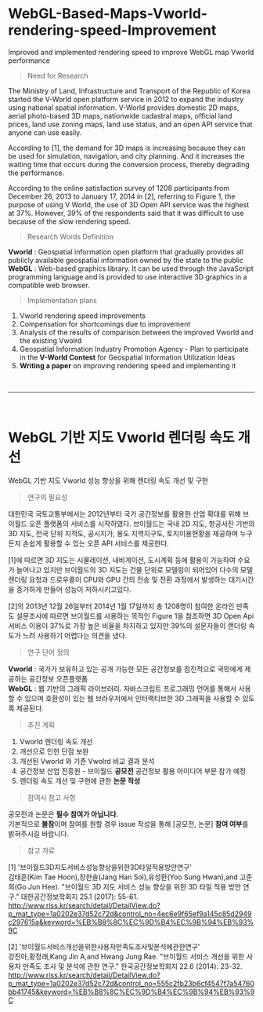 # WebGL-Based-Maps-Vworld-rendering-speed-Improvement
Improved and implemented rendering speed to improve WebGL map Vworld performance

> Need for Research

The Ministry of Land, Infrastructure and Transport of the Republic of Korea started the V-World open platform service in 2012 to expand the industry using national spatial information. V-World provides domestic 2D maps, aerial photo-based 3D maps, nationwide cadastral maps, official land prices, land use zoning maps, land use status, and an open API service that anyone can use easily.

According to [1], the demand for 3D maps is increasing because they can be used for simulation, navigation, and city planning. And it increases the waiting time that occurs during the conversion process, thereby degrading the performance.

 According to the online satisfaction survey of 1208 participants from December 26, 2013 to January 17, 2014 in [2], referring to Figure 1, the purpose of using V World, the use of 3D Open API service was the highest at 37%. However, 39% of the respondents said that it was difficult to use because of the slow rendering speed.
 
> Research Words Definition

**Vworld** : Geospatial information open platform that gradually provides all publicly available geospatial information owned by the state to the public <br>
**WebGL** : Web-based graphics library. It can be used through the JavaScript programming language and is provided to use interactive 3D graphics in a compatible web browser. <br>

> Implementation plans

1. Vworld rendering speed improvements
2. Compensation for shortcomings due to improvement
3. Analysis of the results of comparison between the improved Vworld and the existing Vwolrd
4. Geospatial Information Industry Promotion Agency - Plan to participate in the **V-World Contest** for Geospatial Information Utilization Ideas
5. **Writing a paper** on improving rendering speed and implementing it

<br>

***

<br>

# WebGL 기반 지도 Vworld 렌더링 속도 개선
WebGL 기반 지도 Vworld 성능 향상을 위해 렌더링 속도 개선 및 구현

> 연구의 필요성

대한민국 국토교통부에서는 2012년부터 국가 공간정보를 활용한 산업 확대를 위해 브이월드 오픈 플랫폼의 서비스를 시작하였다. 브이월드는 국내 2D 지도, 항공사진 기반의 3D 지도, 전국 단위 지적도, 공시지가, 용도 지역지구도, 토지이용현황을 제공하며 누구든지 손쉽게 활용할 수 있는 오픈 API 서비스를 제공한다. 

[1]에 따르면 3D 지도는 시물레이션, 내비게이션, 도시계획 등에 활용이 가능하여 수요가 늘어나고 있지만 브이월드의 3D 지도는 건물 단위로 모델링이 되어있어  다수의 모델 랜더링 요청과 드로우콜이 CPU와 GPU 간의 전송 및 전환 과정에서 발생하는 대기시간을 증가하게 만들어 성능이 저하시키고있다.

 [2]의 2013년 12월 26일부터 2014년 1월 17일까지 총 1208명이 참여한 온라인 만족도 설문조사에 따르면 브이월드를 사용하는 목적인 Figure 1을 참조하면 3D Open Api 서비스  이용이 37%로 가장 높은 비율을 차지하고 있지만 39%의 설문자들이 랜더링 속도가 느려 사용하기 어렵다는 의견을 냈다.

> 연구 단어 정의

**Vworld** : 국가가 보유하고 있는 공개 가능한 모든 공간정보를 점진적으로 국민에게 제공하는 공간정보 오픈플랫폼 <br>
**WebGL** : 웹 기반의 그래픽 라이브러리. 자바스크립트 프로그래밍 언어를 통해서 사용할 수 있으며 호환성이 있는 웹 브라우저에서 인터랙티브한 3D 그래픽을 사용할 수 있도록 제공된다. <br>


> 추진 계획

1. Vworld 렌더링 속도 개선
2. 개선으로 인한 단점 보완
3. 개선된 Vworld 와 기존 Vwolrd 비교 결과 분석
4. 공간정보 산업 진흥원 - 브이월드 **공모전** 공간정보 활용 아이디어 부문 참가 예정
5. 렌더링 속도 개선 및 구현에 관한 **논문 작성**

> 참여시 참고 사항

공모전과 논문은 **필수 참여가 아닙니다.** <br>
기본적으로 **불참**이며 참여를 원할 경우 issue 작성을 통해 [공모전, 논문] **참여 여부**를 밝혀주시길 바랍니다.

> 참고 자료

[1] '브이월드3D지도서비스성능향상을위한3D타일적용방안연구'<br>
김태훈(Kim Tae Hoon),장한솔(Jang Han Sol),유성환(Yoo Sung Hwan),and 고준희(Go Jun Hee). "브이월드 3D 지도 서비스 성능 향상을 위한 3D 타일 적용 방안 연구." 대한공간정보학회지 25.1 (2017): 55-61. <br>
http://www.riss.kr/search/detail/DetailView.do?p_mat_type=1a0202e37d52c72d&control_no=4ec6e9f65ef9a145c85d2949c297615a&keyword=%EB%B8%8C%EC%9D%B4%EC%9B%94%EB%93%9C

[2] '브이월드서비스개선을위한사용자만족도조사및분석에관한연구'<br>
강진아,황정래,Kang Jin A,and Hwang Jung Rae. "브이월드 서비스 개선을 위한 사용자 만족도 조사 및 분석에 관한 연구." 한국공간정보학회지 22.6 (2014): 23-32.<br>
http://www.riss.kr/search/detail/DetailView.do?p_mat_type=1a0202e37d52c72d&control_no=555c2fb23b6cf4547f7a54760bb41745&keyword=%EB%B8%8C%EC%9D%B4%EC%9B%94%EB%93%9C


